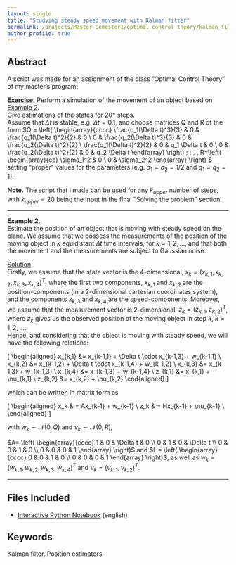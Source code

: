 ```yaml
---
layout: single
title: "Studying steady speed movement with Kalman filter"
permalink: /projects/Master-Semester1/optimal_control_theory/kalman_filter_application/
author_profile: true
---
```


## Abstract 

A script was made for an assignment of the class ”Optimal Control Theory” of my master’s program:  

**<u>Exercise.</u>**
Perform a simulation of the movement of an object based on <u>Example 2</u>.  
Give estimations of the states for 20* steps.  
Assume that $\Delta t$ is stable, e.g. $\Delta t = 0.1$, and choose matrices Q and R of the form
$Q = \left( \begin{array}{cccc}
\frac{q_1(\Delta t)^3}{3} & 0 & \frac{q_1(\Delta t)^2}{2} & 0 \\
0 & \frac{q_2(\Delta t)^3}{3} & 0 & \frac{q_2(\Delta t)^2}{2} \\
\frac{q_1(\Delta t)^2}{2} & 0 & q_1 \Delta t & 0 \\
0 & \frac{q_2(\Delta t)^2}{2} & 0 & q_2 \Delta t
\end{array} \right) \; \; , \, R=\left( \begin{array}{cc}
\sigma_1^2 & 0 \\
0 & \sigma_2^2
\end{array} \right) $  
setting "proper" values for the parameters (e.g. $\sigma_1=\sigma_2 = 1/2$ and $q_1=q_2=1$).    
  
**Note.** The script that i made can be used for any $k_{upper}$ number of steps, with $k_{upper}=20$ being the input in the final "Solving the problem" section.

---------------------------------------------------------------------------------------------------
**Example 2.**    
Estimate the position of an object that is moving with steady speed on the plane. We assume that we possess the measurements of the position of the moving object in $k$ equidistant $\Delta t$ time intervals, for $k=1,2,\dots$, and that both the movement and the measurements are subject to Gaussian noise.  

<u>Solution</u>  
Firstly, we assume that the state vector is the 4-dimensional, $x_k = (x_{k,1}, x_{k,2}, x_{k,3}, x_{k,4})^T$, where the first two components, $x_{k,1}$ and $x_{k,2}$ are the position-components (in a 2-dimensional cartesian coordinates system), and the components $x_{k,3}$ and $x_{k,4}$ are the speed-components. Moreover, we assume that the measurement vector is 2-dimensional, $z_k = (z_{k,1}, z_{k,2})^T$, where $z_k$ gives us the observed position of the moving object in step $k$, $k=1,2,\dots$.  
Hence, and considering that the object is moving with steady speed, we will have the following relations: 

\[
\begin{aligned}
x_{k,1} &= x_{k-1,1} + \Delta t \cdot x_{k-1,3} + w_{k-1,1} \\
x_{k,2} &= x_{k-1,2} + \Delta t \cdot x_{k-1,4} + w_{k-1,2} \\
x_{k,3} &= x_{k-1,3} + w_{k-1,3} \\
x_{k,4} &= x_{k-1,3} + w_{k-1,4} \\
z_{k,1} &= x_{k,1} + \nu_{k,1} \\
z_{k,2} &= x_{k,2} + \nu_{k,2} 
\end{aligned}
\]

which can be written in matrix form as

\[
\begin{aligned}
x_k & = Ax_{k-1} + w_{k-1} \\
z_k & = Hx_{k-1} + \nu_{k-1} \\
\end{aligned}
\]

with $w_k \sim \mathcal{N}(0,Q)$ and $\nu_k \sim \mathcal{N}(0,R)$,

$A= \left( \begin{array}{cccc}
1 & 0 & \Delta t & 0 \\
0 & 1 & 0 & \Delta t \\
0 & 0 & 1 & 0 \\
0 & 0 & 0 & 1
\end{array} \right)$ and $H= \left( \begin{array}{cccc}
0 & 0 & 1 & 0 \\
0 & 0 & 0 & 1
\end{array} \right)$, as well as $w_k = (w_{k,1}, w_{k,2}, w_{k,3}, w_{k,4})^T$ and $\nu_k = (\nu_{k,1}, \nu_{k,2})^T$.

---------------------------------------------------------------------------------------------------

## Files Included

- [Interactive Python Notebook](./kalman_filter.ipynb) (english)

## Keywords

 Kalman filter, Position estimators
